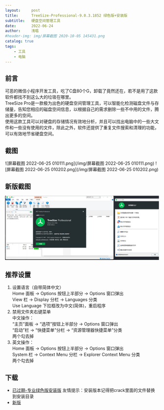 ```yaml
---
layout:     post
title:      TreeSize-Professional-9.0.3.1852 绿色版+安装版
subtitle:   硬盘空间管理工具
date:       2022-06-24
author:     浅唱
#header-img: img/屏幕截图 2020-10-05 145431.png
catalog: true
tags:
    - 工具
    - 电脑
---
```



## 前言
可恶的微信小程序开发工具，吃了C盘80个G，卸载了竟然还在，若不是用了这款软件都找不到这么大的垃圾在哪里。  
TreeSize Pro是一款极为出色的硬盘空间管理工具，可以智能化检测磁盘文件与存储量，告知您相应的磁盘空间信息，以根据自己的需求删除一些不中用的文件，腾出更多的空间。  
使用这款工具可以对硬盘的存储情况有效地分析，并且可以找出电脑中的一些大文件和一些没有使用的文件，除此之外，软件还提供了重复文件搜索和清理的功能，可以有效地节省硬盘空间。
## 截图

![屏幕截图 2022-06-25 010111.png](/img/屏幕截图 2022-06-25 010111.png)
![屏幕截图 2022-06-25 010202.png](/img/屏幕截图 2022-06-25 010202.png)

## 新版截图
![](/img/2023-10-17-14-24-32.png)

## 推荐设置
1. 设置语言（自带简体中文）  
Home 面板 -> Options 按钮上半部分 -> Options 窗口弹出  
View 栏 -> Display 分栏 -> Languages 分类  
Use Language 下拉框改为中文(简体)，重启程序  
2. 禁用文件夹右键菜单  
中文操作：  
“主页”面板 -> “选项”按钮上半部分 -> Options 窗口弹出  
“启动”栏 -> “快捷菜单”分栏 -> “资源管理器快捷菜单”分类  
两个勾去掉  
3. 英文操作：  
Home 面板 -> Options 按钮上半部分 -> Options 窗口弹出  
System 栏 -> Context Menu 分栏 -> Explorer Context Menu 分类  
两个勾去掉  


## 下载
- [已过期-专业绿色版安装版](https://wwm.lanzouf.com/ibO6o06wjj2j)  友情提示：安装版本记得把crack里面的文件替换到安装目录  
- [新版](https://wwcy.lanzouq.com/iATc71c1i1ba)


